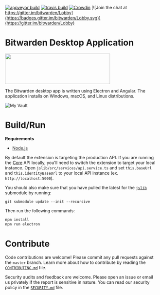 [![appveyor build](https://ci.appveyor.com/api/projects/status/github/bitwarden/desktop?branch=master&svg=true)](https://ci.appveyor.com/project/bitwarden/desktop)
[![travis build](https://travis-ci.org/bitwarden/desktop.svg?branch=master)](https://travis-ci.org/bitwarden/desktop)
[![Crowdin](https://d322cqt584bo4o.cloudfront.net/bitwarden-desktop/localized.svg)](https://crowdin.com/project/bitwarden-desktop)
[![Join the chat at https://gitter.im/bitwarden/Lobby](https://badges.gitter.im/bitwarden/Lobby.svg)](https://gitter.im/bitwarden/Lobby)

# Bitwarden Desktop Application

<img src="https://imgur.com/491cc2K.png" width="345" height="100">

The Bitwarden desktop app is written using Electron and Angular. The application installs on Windows, macOS, and Linux distributions.

![My Vault](http://imgur.com/fdhNCJl.png "My Vault")

# Build/Run

**Requirements**

- [Node.js](https://nodejs.org/en/)

By default the extension is targeting the production API. If you are running the [Core](https://github.com/bitwarden/core) API locally, you'll need to switch the extension to target your local instance. Open `jslib/src/services/api.service.ts` and set `this.baseUrl` and `this.identityBaseUrl` to your local API instance (ex. `http://localhost:5000`).

You should also make sure that you have pulled the latest for the [`jslib`](https://github.com/bitwarden/jslib) submodule by running:

```git
git submodule update --init --recursive
```

Then run the following commands:

```bash
npm install
npm run electron
```

# Contribute

Code contributions are welcome! Please commit any pull requests against the `master` branch. Learn more about how to contribute by reading the [`CONTRIBUTING.md`](CONTRIBUTING.md) file.

Security audits and feedback are welcome. Please open an issue or email us privately if the report is sensitive in nature. You can read our security policy in the [`SECURITY.md`](SECURITY.md) file.
